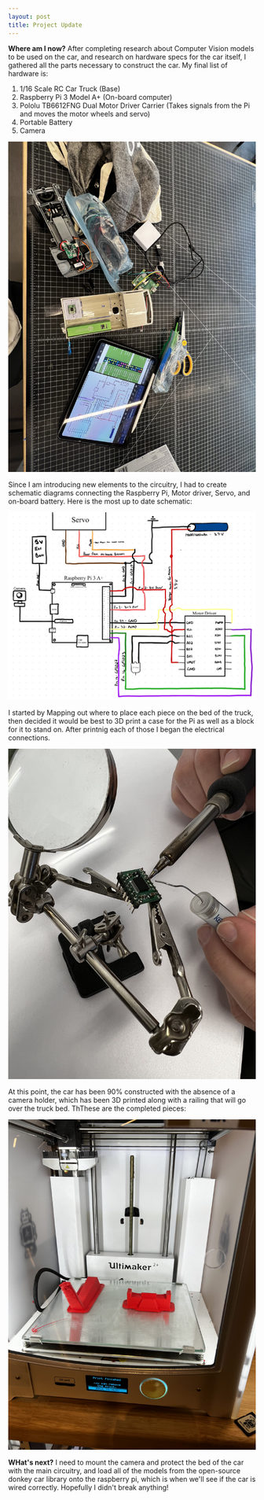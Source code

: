 ```yaml
---
layout: post
title: Project Update
---
```


**Where am I now?**
After completing research about Computer Vision models to be used on the car, and research on hardware specs for the car itself, I gathered all the parts necessary to construct the car. My final list of hardware is:

1. 1/16 Scale RC Car Truck (Base)
2. Raspberry Pi 3 Model A+ (On-board computer)
3. Pololu TB6612FNG Dual Motor Driver Carrier (Takes signals from the Pi and moves the motor wheels and servo)
4. Portable Battery
5. Camera

![Workspace](../images/workspace.jpg)

Since I am introducing new elements to the circuitry, I had to create schematic diagrams connecting the Raspberry Pi, Motor driver, Servo, and on-board battery. Here is the most up to date schematic:

![Schematic](../images/car_schematic.jpg)

I started by Mapping out where to place each piece on the bed of the truck, then decided it would be best to 3D print a case for the Pi as well as a block for it to stand on. After printnig each of those I began the electrical connections. 

![Soldering](../images/soldering_pic.jpg)

At this point, the car has been 90% constructed with the absence of a camera holder, which has been 3D printed along with a railing that will go over the truck bed. ThThese are the completed pieces:

![3D Printed parts](../images/3d_printed_parts.jpg)

**WHat's next?**
I need to mount the camera and protect the bed of the car with the main circuitry, and load all of the models from the open-source donkey car library onto the raspberry pi, which is when we'll see if the car is wired correctly. Hopefully I didn't break anything!



